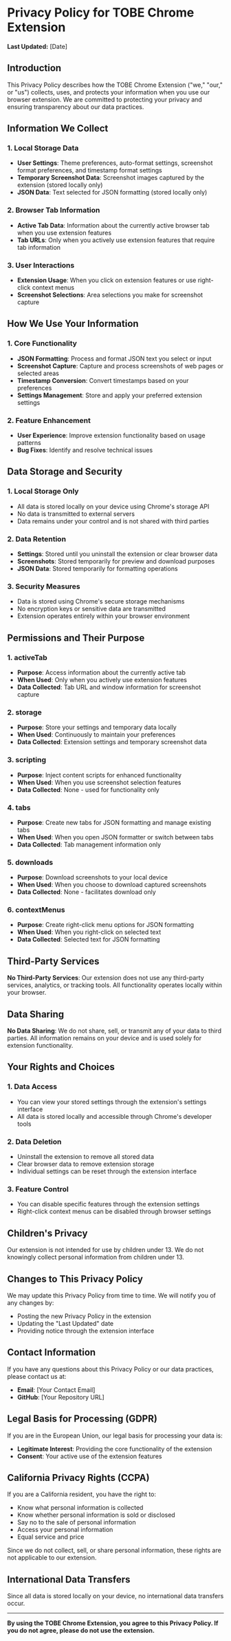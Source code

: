 # Privacy Policy for TOBE Chrome Extension

**Last Updated:** [Date]

## Introduction

This Privacy Policy describes how the TOBE Chrome Extension ("we," "our," or "us") collects, uses, and protects your information when you use our browser extension. We are committed to protecting your privacy and ensuring transparency about our data practices.

## Information We Collect

### 1. **Local Storage Data**
- **User Settings**: Theme preferences, auto-format settings, screenshot format preferences, and timestamp format settings
- **Temporary Screenshot Data**: Screenshot images captured by the extension (stored locally only)
- **JSON Data**: Text selected for JSON formatting (stored locally only)

### 2. **Browser Tab Information**
- **Active Tab Data**: Information about the currently active browser tab when you use extension features
- **Tab URLs**: Only when you actively use extension features that require tab information

### 3. **User Interactions**
- **Extension Usage**: When you click on extension features or use right-click context menus
- **Screenshot Selections**: Area selections you make for screenshot capture

## How We Use Your Information

### 1. **Core Functionality**
- **JSON Formatting**: Process and format JSON text you select or input
- **Screenshot Capture**: Capture and process screenshots of web pages or selected areas
- **Timestamp Conversion**: Convert timestamps based on your preferences
- **Settings Management**: Store and apply your preferred extension settings

### 2. **Feature Enhancement**
- **User Experience**: Improve extension functionality based on usage patterns
- **Bug Fixes**: Identify and resolve technical issues

## Data Storage and Security

### 1. **Local Storage Only**
- All data is stored locally on your device using Chrome's storage API
- No data is transmitted to external servers
- Data remains under your control and is not shared with third parties

### 2. **Data Retention**
- **Settings**: Stored until you uninstall the extension or clear browser data
- **Screenshots**: Stored temporarily for preview and download purposes
- **JSON Data**: Stored temporarily for formatting operations

### 3. **Security Measures**
- Data is stored using Chrome's secure storage mechanisms
- No encryption keys or sensitive data are transmitted
- Extension operates entirely within your browser environment

## Permissions and Their Purpose

### 1. **activeTab**
- **Purpose**: Access information about the currently active tab
- **When Used**: Only when you actively use extension features
- **Data Collected**: Tab URL and window information for screenshot capture

### 2. **storage**
- **Purpose**: Store your settings and temporary data locally
- **When Used**: Continuously to maintain your preferences
- **Data Collected**: Extension settings and temporary screenshot data

### 3. **scripting**
- **Purpose**: Inject content scripts for enhanced functionality
- **When Used**: When you use screenshot selection features
- **Data Collected**: None - used for functionality only

### 4. **tabs**
- **Purpose**: Create new tabs for JSON formatting and manage existing tabs
- **When Used**: When you open JSON formatter or switch between tabs
- **Data Collected**: Tab management information only

### 5. **downloads**
- **Purpose**: Download screenshots to your local device
- **When Used**: When you choose to download captured screenshots
- **Data Collected**: None - facilitates download only

### 6. **contextMenus**
- **Purpose**: Create right-click menu options for JSON formatting
- **When Used**: When you right-click on selected text
- **Data Collected**: Selected text for JSON formatting

## Third-Party Services

**No Third-Party Services**: Our extension does not use any third-party services, analytics, or tracking tools. All functionality operates locally within your browser.

## Data Sharing

**No Data Sharing**: We do not share, sell, or transmit any of your data to third parties. All information remains on your device and is used solely for extension functionality.

## Your Rights and Choices

### 1. **Data Access**
- You can view your stored settings through the extension's settings interface
- All data is stored locally and accessible through Chrome's developer tools

### 2. **Data Deletion**
- Uninstall the extension to remove all stored data
- Clear browser data to remove extension storage
- Individual settings can be reset through the extension interface

### 3. **Feature Control**
- You can disable specific features through the extension settings
- Right-click context menus can be disabled through browser settings

## Children's Privacy

Our extension is not intended for use by children under 13. We do not knowingly collect personal information from children under 13.

## Changes to This Privacy Policy

We may update this Privacy Policy from time to time. We will notify you of any changes by:
- Posting the new Privacy Policy in the extension
- Updating the "Last Updated" date
- Providing notice through the extension interface

## Contact Information

If you have any questions about this Privacy Policy or our data practices, please contact us at:
- **Email**: [Your Contact Email]
- **GitHub**: [Your Repository URL]

## Legal Basis for Processing (GDPR)

If you are in the European Union, our legal basis for processing your data is:
- **Legitimate Interest**: Providing the core functionality of the extension
- **Consent**: Your active use of the extension features

## California Privacy Rights (CCPA)

If you are a California resident, you have the right to:
- Know what personal information is collected
- Know whether personal information is sold or disclosed
- Say no to the sale of personal information
- Access your personal information
- Equal service and price

Since we do not collect, sell, or share personal information, these rights are not applicable to our extension.

## International Data Transfers

Since all data is stored locally on your device, no international data transfers occur.

---

**By using the TOBE Chrome Extension, you agree to this Privacy Policy. If you do not agree, please do not use the extension.**
